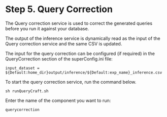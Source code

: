 
# <a name="_toc890332375"></a>Step 5. Query Correction
The Query correction service is used to correct the generated queries before you run it against your database. 

The output of the inference service is dynamically read as the input of the Query correction service and the same CSV is updated.

The input for the query correction can be configured (if required) in the QueryCorrection section of the superConfig.ini file:

`input_dataset = ${Default:home_dir}output/inference/${Default:exp_name}_inference.csv`

To start the query correction service, run the command below.

`sh runQueryCraft.sh`

Enter the name of the component you want to run:

`querycorrection`